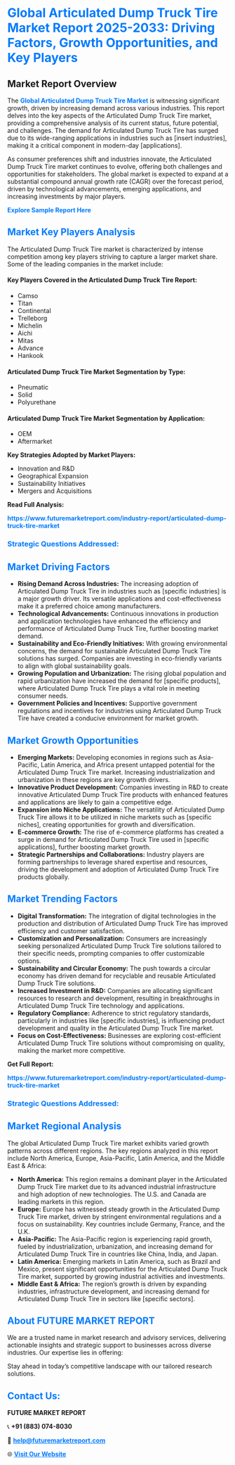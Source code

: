 <h1 style="color: #007BFF;">Global Articulated Dump Truck Tire Market Report 2025-2033: Driving Factors, Growth Opportunities, and Key Players</h1>

<section id="overview">
<h2>Market Report Overview</h2>
<p>The <a href="https://www.futuremarketreport.com/industry-report/articulated-dump-truck-tire-market" style="color: #007BFF; text-decoration: none;"><strong>Global Articulated Dump Truck Tire Market</strong></a> is witnessing significant growth, driven by increasing demand across various industries. This report delves into the key aspects of the Articulated Dump Truck Tire market, providing a comprehensive analysis of its current status, future potential, and challenges. The demand for Articulated Dump Truck Tire has surged due to its wide-ranging applications in industries such as [insert industries], making it a critical component in modern-day [applications].</p>
<p>As consumer preferences shift and industries innovate, the Articulated Dump Truck Tire market continues to evolve, offering both challenges and opportunities for stakeholders. The global market is expected to expand at a substantial compound annual growth rate (CAGR) over the forecast period, driven by technological advancements, emerging applications, and increasing investments by major players.</p>
</section>

<section id="overview">
<p><a href="https://www.futuremarketreport.com/request-sample/reportId=41113" style="color: #007BFF; text-decoration: none;"><strong>Explore Sample Report Here</strong></a></p>
</section>

<section id="key-players">
<h2 style="color: #007BFF;">Market Key Players Analysis</h2>
<p>The Articulated Dump Truck Tire market is characterized by intense competition among key players striving to capture a larger market share. Some of the leading companies in the market include:</p>
<h4>Key Players Covered in the Articulated Dump Truck Tire Report:</h4>
<ul><li>Camso</li><li>Titan</li><li>Continental</li><li>Trelleborg</li><li>Michelin</li><li>Aichi</li><li>Mitas</li><li>Advance</li><li>Hankook</li></ul>
<h4>Articulated Dump Truck Tire Market Segmentation by Type:</h4>
<ul><li>Pneumatic</li><li>Solid</li><li>Polyurethane</li></ul>

<h4>Articulated Dump Truck Tire Market Segmentation by Application:</h4>
<ul><li>OEM</li><li>Aftermarket</li></ul>
<p><strong>Key Strategies Adopted by Market Players:</strong></p>
<ul>
<li>Innovation and R&D</li>
<li>Geographical Expansion</li>
<li>Sustainability Initiatives</li>
<li>Mergers and Acquisitions</li>
</ul>
</section>

<section>
<p><strong>Read Full Analysis: </strong></p><a href="https://www.futuremarketreport.com/industry-report/articulated-dump-truck-tire-market" style="color: #007BFF; text-decoration: none;"><strong>https://www.futuremarketreport.com/industry-report/articulated-dump-truck-tire-market</strong></a>
<h3 style="color: #007BFF;">Strategic Questions Addressed:</h3>
</section>

<section id="driving-factors">
<h2 style="color: #007BFF;">Market Driving Factors</h2>
<ul>
<li><strong>Rising Demand Across Industries:</strong> The increasing adoption of Articulated Dump Truck Tire in industries such as [specific industries] is a major growth driver. Its versatile applications and cost-effectiveness make it a preferred choice among manufacturers.</li>
<li><strong>Technological Advancements:</strong> Continuous innovations in production and application technologies have enhanced the efficiency and performance of Articulated Dump Truck Tire, further boosting market demand.</li>
<li><strong>Sustainability and Eco-Friendly Initiatives:</strong> With growing environmental concerns, the demand for sustainable Articulated Dump Truck Tire solutions has surged. Companies are investing in eco-friendly variants to align with global sustainability goals.</li>
<li><strong>Growing Population and Urbanization:</strong> The rising global population and rapid urbanization have increased the demand for [specific products], where Articulated Dump Truck Tire plays a vital role in meeting consumer needs.</li>
<li><strong>Government Policies and Incentives:</strong> Supportive government regulations and incentives for industries using Articulated Dump Truck Tire have created a conducive environment for market growth.</li>
</ul>
</section>

<section id="growth-opportunities">
<h2 style="color: #007BFF;">Market Growth Opportunities</h2>
<ul>
<li><strong>Emerging Markets:</strong> Developing economies in regions such as Asia-Pacific, Latin America, and Africa present untapped potential for the Articulated Dump Truck Tire market. Increasing industrialization and urbanization in these regions are key growth drivers.</li>
<li><strong>Innovative Product Development:</strong> Companies investing in R&D to create innovative Articulated Dump Truck Tire products with enhanced features and applications are likely to gain a competitive edge.</li>
<li><strong>Expansion into Niche Applications:</strong> The versatility of Articulated Dump Truck Tire allows it to be utilized in niche markets such as [specific niches], creating opportunities for growth and diversification.</li>
<li><strong>E-commerce Growth:</strong> The rise of e-commerce platforms has created a surge in demand for Articulated Dump Truck Tire used in [specific applications], further boosting market growth.</li>
<li><strong>Strategic Partnerships and Collaborations:</strong> Industry players are forming partnerships to leverage shared expertise and resources, driving the development and adoption of Articulated Dump Truck Tire products globally.</li>
</ul>
</section>

<section id="trending-factors">
<h2 style="color: #007BFF;">Market Trending Factors</h2>
<ul>
<li><strong>Digital Transformation:</strong> The integration of digital technologies in the production and distribution of Articulated Dump Truck Tire has improved efficiency and customer satisfaction.</li>
<li><strong>Customization and Personalization:</strong> Consumers are increasingly seeking personalized Articulated Dump Truck Tire solutions tailored to their specific needs, prompting companies to offer customizable options.</li>
<li><strong>Sustainability and Circular Economy:</strong> The push towards a circular economy has driven demand for recyclable and reusable Articulated Dump Truck Tire solutions.</li>
<li><strong>Increased Investment in R&D:</strong> Companies are allocating significant resources to research and development, resulting in breakthroughs in Articulated Dump Truck Tire technology and applications.</li>
<li><strong>Regulatory Compliance:</strong> Adherence to strict regulatory standards, particularly in industries like [specific industries], is influencing product development and quality in the Articulated Dump Truck Tire market.</li>
<li><strong>Focus on Cost-Effectiveness:</strong> Businesses are exploring cost-efficient Articulated Dump Truck Tire solutions without compromising on quality, making the market more competitive.</li>
</ul>
</section>

<section>
<p><strong>Get Full Report: </strong></p><a href="https://www.futuremarketreport.com/industry-report/articulated-dump-truck-tire-market" style="color: #007BFF; text-decoration: none;"><strong>https://www.futuremarketreport.com/industry-report/articulated-dump-truck-tire-market</strong></a>
<h3 style="color: #007BFF;">Strategic Questions Addressed:</h3>
</section>


<section id="regional-analysis">
<h2 style="color: #007BFF;">Market Regional Analysis</h2>
<p>The global Articulated Dump Truck Tire market exhibits varied growth patterns across different regions. The key regions analyzed in this report include North America, Europe, Asia-Pacific, Latin America, and the Middle East & Africa:</p>
<ul>
<li><strong>North America:</strong> This region remains a dominant player in the Articulated Dump Truck Tire market due to its advanced industrial infrastructure and high adoption of new technologies. The U.S. and Canada are leading markets in this region.</li>
<li><strong>Europe:</strong> Europe has witnessed steady growth in the Articulated Dump Truck Tire market, driven by stringent environmental regulations and a focus on sustainability. Key countries include Germany, France, and the U.K.</li>
<li><strong>Asia-Pacific:</strong> The Asia-Pacific region is experiencing rapid growth, fueled by industrialization, urbanization, and increasing demand for Articulated Dump Truck Tire in countries like China, India, and Japan.</li>
<li><strong>Latin America:</strong> Emerging markets in Latin America, such as Brazil and Mexico, present significant opportunities for the Articulated Dump Truck Tire market, supported by growing industrial activities and investments.</li>
<li><strong>Middle East & Africa:</strong> The region’s growth is driven by expanding industries, infrastructure development, and increasing demand for Articulated Dump Truck Tire in sectors like [specific sectors].</li>
</ul>
</section>

<footer>
<h2 style="color: #007BFF;">About FUTURE MARKET REPORT</h2>
<p>We are a trusted name in market research and advisory services, delivering actionable insights and strategic support to businesses across diverse industries. Our expertise lies in offering:</p>

<p>Stay ahead in today’s competitive landscape with our tailored research solutions.</p>

<h2 style="color: #007BFF;">Contact Us:</h2>
<p><strong>FUTURE MARKET REPORT</strong></p>
<p>📞 <strong>+91 (883) 074-8030</strong></p>
<p>📧 <strong><a href="mailto:help@futuremarketreport.com" style="color: #007BFF;">help@futuremarketreport.com</a></strong></p>
<p>🌐 <strong><a href="https://www.futuremarketreport.com/" style="color: #007BFF;">Visit Our Website</a></strong></p>
</footer>